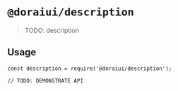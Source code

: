 # `@doraiui/description`

> TODO: description

## Usage

```
const description = require('@doraiui/description');

// TODO: DEMONSTRATE API
```
